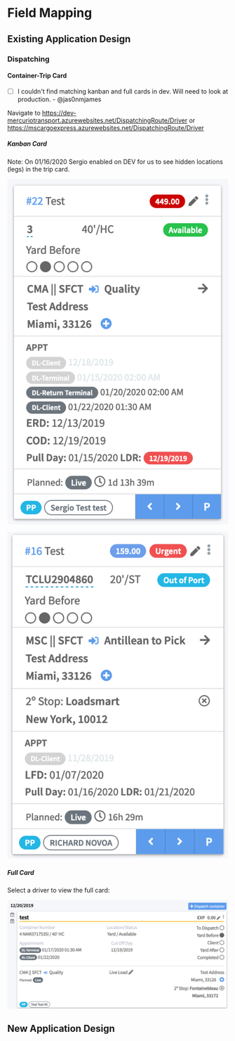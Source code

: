 # Field Mapping

## Existing Application Design

### Dispatching

#### Container-Trip Card

- [ ] I couldn't find matching kanban and full cards in dev.  Will need to look at production. - @jas0nmjames

Navigate to https://dev-mercuriotransport.azurewebsites.net/DispatchingRoute/Driver or https://mscargoexpress.azurewebsites.net/DispatchingRoute/Driver

##### Kanban Card

Note: On 01/16/2020 Sergio enabled on DEV for us to see hidden locations (legs) in the trip card.

![kanban-card]

![kanban-card-2]

##### Full Card

Select a driver to view the full card:

![full-card]

## New Application Design

<!--- Image Links Reference -->

[kanban-card]: ./assets/dev-dispatching-kanban-card.png
[kanban-card-2]: ./assets/dev-dispatching-kanban-card-2.png
[full-card]: ./assets/dev-dispatching-full-card.png
